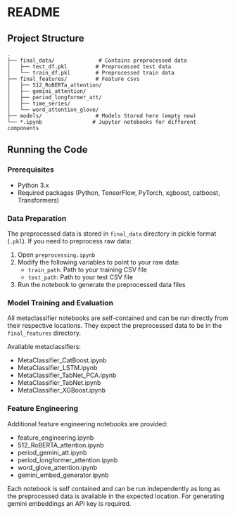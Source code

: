 # README

## Project Structure

```
.
├── final_data/              # Contains preprocessed data
│   ├── test_df.pkl         # Preprocessed test data
│   └── train_df.pkl        # Preprocessed train data
├── final_features/         # Feature csvs
│   ├── 512_RoBERTa_attention/
│   ├── gemini_attention/
│   ├── period_longformer_att/
│   ├── time_series/
│   └── word_attention_glove/
├── models/                 # Models Stored here (empty now)
└── *.ipynb                # Jupyter notebooks for different components
```

## Running the Code

### Prerequisites
- Python 3.x
- Required packages (Python, TensorFlow, PyTorch, xgboost, catboost, Transformers)

### Data Preparation
The preprocessed data is stored in `final_data` directory in pickle format (`.pkl`). If you need to preprocess raw data:

1. Open `preprocessing.ipynb`
2. Modify the following variables to point to your raw data:
   - `train_path`: Path to your training CSV file
   - `test_path`: Path to your test CSV file
3. Run the notebook to generate the preprocessed data files

### Model Training and Evaluation

All metaclassifier notebooks are self-contained and can be run directly from their respective locations. They expect the preprocessed data to be in the `final_features` directory.

Available metaclassifiers:
- MetaClassifier_CatBoost.ipynb
- MetaClassifier_LSTM.ipynb
- MetaClassifier_TabNet_PCA.ipynb
- MetaClassifier_TabNet.ipynb
- MetaClassifier_XGBoost.ipynb

### Feature Engineering

Additional feature engineering notebooks are provided:
- feature_engineering.ipynb
- 512_RoBERTA_attention.ipynb
- period_gemini_att.ipynb
- period_longformer_attention.ipynb
- word_glove_attention.ipynb
- gemini_embed_generator.ipynb

Each notebook is self contained and can be run independently as long as the preprocessed data is available in the expected location. For generating gemini embeddings an API key is required.
